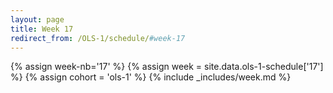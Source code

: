 ```yaml
---
layout: page
title: Week 17
redirect_from: /OLS-1/schedule/#week-17
---
```

<!-- Any modification of the content should be done in the _data/ols-1-schedule.yaml file -->
{% assign week-nb='17' %}
{% assign week = site.data.ols-1-schedule['17'] %}
{% assign cohort = 'ols-1' %}
{% include _includes/week.md %}
